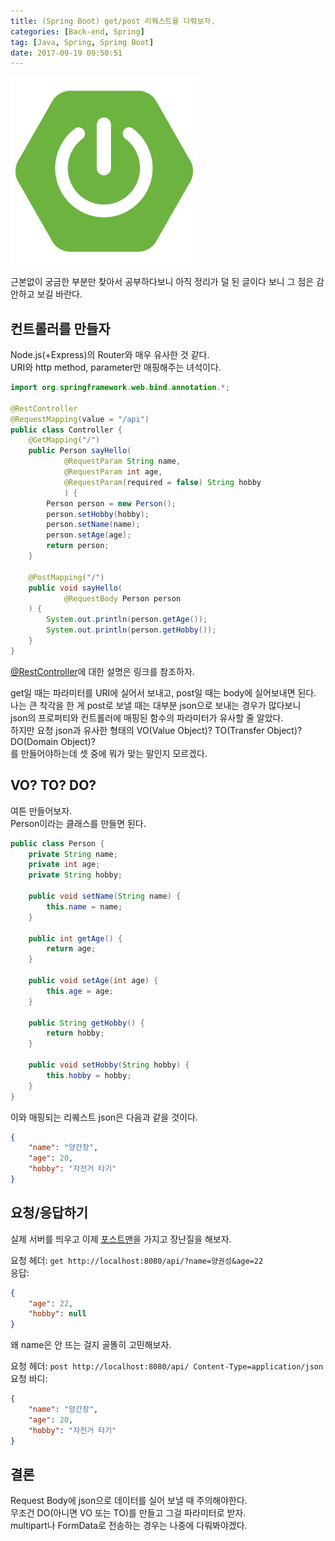 ```yaml
---
title: (Spring Boot) get/post 리퀘스트를 다뤄보자.
categories: [Back-end, Spring]
tag: [Java, Spring, Spring Boot]
date: 2017-09-19 09:50:51
---
```

![](Spring-boot-get-post-mapping/thumb.png)  

근본없이 궁금한 부분만 찾아서 공부하다보니 아직 정리가 덜 된 글이다 보니 그 점은 감안하고 보길 바란다.

## 컨트롤러를 만들자  
Node.js(+Express)의 Router와 매우 유사한 것 같다.  
URI와 http method, parameter만 매핑해주는 녀석이다.  
```java
import org.springframework.web.bind.annotation.*;

@RestController
@RequestMapping(value = "/api")
public class Controller {
    @GetMapping("/")
    public Person sayHello(
            @RequestParam String name,
            @RequestParam int age,
            @RequestParam(required = false) String hobby
            ) {
        Person person = new Person();
        person.setHobby(hobby);
        person.setName(name);
        person.setAge(age);
        return person;
    }

    @PostMapping("/")
    public void sayHello(
            @RequestBody Person person
    ) {
        System.out.println(person.getAge());
        System.out.println(person.getHobby());
    }
}
```
[@RestController](http://highcode.tistory.com/24)에 대한 설명은 링크를 참조하자.  

get일 때는 파라미터를 URI에 실어서 보내고, post일 때는 body에 실어보내면 된다.  
나는 큰 착각을 한 게 post로 보낼 때는 대부분 json으로 보내는 경우가 많다보니  
json의 프로퍼티와 컨트롤러에 매핑된 함수의 파라미터가 유사할 줄 알았다.  
하지만 요청 json과 유사한 형태의 VO(Value Object)? TO(Transfer Object)? DO(Domain Object)?  
를 만들어야하는데 셋 중에 뭐가 맞는 말인지 모르겠다.  

## VO? TO? DO?
여튼 만들어보자.  
Person이라는 클래스를 만들면 된다.  
```java
public class Person {
    private String name;
    private int age;
    private String hobby;

    public void setName(String name) {
        this.name = name;
    }

    public int getAge() {
        return age;
    }

    public void setAge(int age) {
        this.age = age;
    }

    public String getHobby() {
        return hobby;
    }

    public void setHobby(String hobby) {
        this.hobby = hobby;
    }
}
```

이와 매핑되는 리퀘스트 json은 다음과 같을 것이다.  
```json
{
	"name": "양간장",
	"age": 20,
	"hobby": "자전거 타기"
}
```

## 요청/응답하기
실제 서버를 띄우고 이제 [포스트맨](https://chrome.google.com/webstore/detail/postman/fhbjgbiflinjbdggehcddcbncdddomop)을 가지고 장난질을 해보자.  

요청 헤더: `get http://localhost:8080/api/?name=양권성&age=22`  
응답:
```json
{
    "age": 22,
    "hobby": null
}
```
왜 name은 안 뜨는 걸지 골똘히 고민해보자.  

요청 헤더: `post http://localhost:8080/api/ Content-Type=application/json`  
요청 바디:  
```json
{
	"name": "양간장",
	"age": 20,
	"hobby": "자전거 타기"
}
```

## 결론
Request Body에 json으로 데이터를 실어 보낼 때 주의해야한다.  
무조건 DO(아니면 VO 또는 TO)를 만들고 그걸 파라미터로 받자.  
multipart나 FormData로 전송하는 경우는 나중에 다뤄봐야겠다.  
